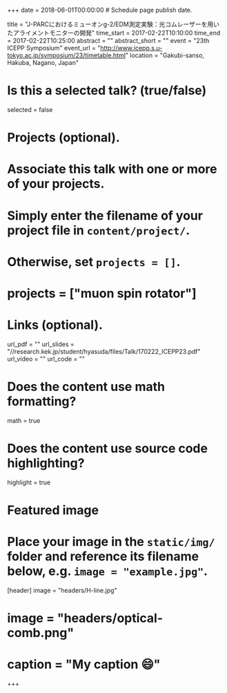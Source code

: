 +++
date = 2018-06-01T00:00:00  # Schedule page publish date.

title = "J-PARCにおけるミューオンg-2/EDM測定実験：光コムレーザーを用いたアライメントモニターの開発"
time_start = 2017-02-22T10:10:00
time_end = 2017-02-22T10:25:00
abstract = ""
abstract_short = ""
event = "23th ICEPP Symposium"
event_url = "http://www.icepp.s.u-tokyo.ac.jp/symposium/23/timetable.html"
location = "Gakubi-sanso, Hakuba, Nagano, Japan"

# Is this a selected talk? (true/false)
selected = false

# Projects (optional).
#   Associate this talk with one or more of your projects.
#   Simply enter the filename of your project file in `content/project/`.
#   Otherwise, set `projects = []`.
# projects = ["muon spin rotator"]

# Links (optional).
url_pdf = ""
url_slides = "//research.kek.jp/student/hyasuda/files/Talk/170222_ICEPP23.pdf"
url_video = ""
url_code = ""

# Does the content use math formatting?
math = true

# Does the content use source code highlighting?
highlight = true

# Featured image
# Place your image in the `static/img/` folder and reference its filename below, e.g. `image = "example.jpg"`.
[header]
image = "headers/H-line.jpg"
# image = "headers/optical-comb.png"
# caption = "My caption :smile:"

+++


